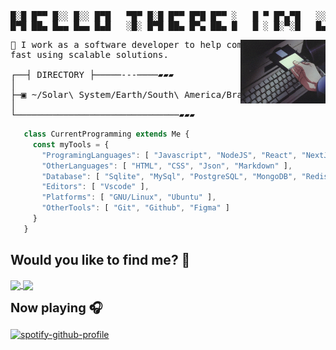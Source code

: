 <pre>
█░█ █▀▀ █░░ █░░ █▀█   ▀█▀ █░█ █▀▀ █▀█ █▀▀ ░   █ ▀ █▀▄▀█   ░░█ █▀▀ █▀▀
█▀█ ██▄ █▄▄ █▄▄ █▄█   ░█░ █▀█ ██▄ █▀▄ ██▄ █   █ ░ █░▀░█   █▄█ ██▄ █▀░   
</pre>

<img align="right" src="./assets/computer.gif" width="27%" />

<pre>
👾 I work as a software developer to help companies to grow up 
fast using scalable solutions.
  
┌──┤ DIRECTORY ├─────---────▰▰▰
│
├─▣ ~/Solar\ System/Earth/South\ America/Brazil/SP/Sao\ Paulo/
│
└───────────────────────────────▰▰▰ 
</pre>

```js
   class CurrentProgramming extends Me {
     const myTools = {
       "ProgramingLanguages": [ "Javascript", "NodeJS", "React", "NextJS", ],
       "OtherLanguages": [ "HTML", "CSS", "Json", "Markdown" ],
       "Database": [ "Sqlite", "MySql", "PostgreSQL", "MongoDB", "Redis" ],
       "Editors": [ "Vscode" ],
       "Platforms": [ "GNU/Linux", "Ubuntu" ],
       "OtherTools": [ "Git", "Github", "Figma" ]
     }
   }
```

## Would you like to find me? 👋

<p align="left">
   <a href="https://www.linkedin.com/in/jefersonsilva01/" target="_blank" alt="https://www.linkedin.com/in/jefersonsilva01/">
    <img align="center" src="https://img.shields.io/badge/LinkedIn-0A66C2.svg?style=for-the-badge&logo=LinkedIn&logoColor=white">
  </a> <a href="mailto:jeferson.s.silva1@gmail.com" target="_blank" alt="jeferson.s.silva1@gmail.com">
    <img align="center" src="https://img.shields.io/badge/Gmail-EA4335.svg?style=for-the-badge&logo=Gmail&logoColor=white">
  </a>
</p>

<p style="display: inline; font-size: 20px; font-weight: bold">Now playing 🎧</p>

[![spotify-github-profile](https://spotify-github-profile.vercel.app/api/view?uid=jeferson.silva9191&cover_image=true&theme=natemoo-re&show_offline=false&background_color=121212&interchange=false&bar_color=53b14f&bar_color_cover=true)](https://spotify-github-profile.vercel.app/api/view?uid=jeferson.silva9191&redirect=true)
